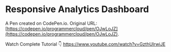# Responsive Analytics Dashboard

A Pen created on CodePen.io. Original URL: [https://codepen.io/programmercloud/pen/OJwLoJZ](https://codepen.io/programmercloud/pen/OJwLoJZ).

Watch Complete Tutorial 👇
https://www.youtube.com/watch?v=GzthUlrwiJE